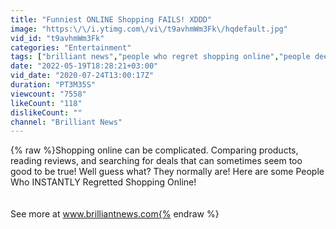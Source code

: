 ```yaml
---
title: "Funniest ONLINE Shopping FAILS! XDDD"
image: "https:\/\/i.ytimg.com\/vi\/t9avhmWm3Fk\/hqdefault.jpg"
vid_id: "t9avhmWm3Fk"
categories: "Entertainment"
tags: ["brilliant news","people who regret shopping online","people deeply regret shopping online"]
date: "2022-05-19T18:28:21+03:00"
vid_date: "2020-07-24T13:00:17Z"
duration: "PT3M35S"
viewcount: "7558"
likeCount: "118"
dislikeCount: ""
channel: "Brilliant News"
---
```

{% raw %}Shopping online can be complicated. Comparing products, reading reviews, and searching for deals that can sometimes seem too good to be true! Well guess what? They normally are!  Here are some People Who INSTANTLY Regretted Shopping Online!<br /><br /><br />See more at www.brilliantnews.com{% endraw %}
